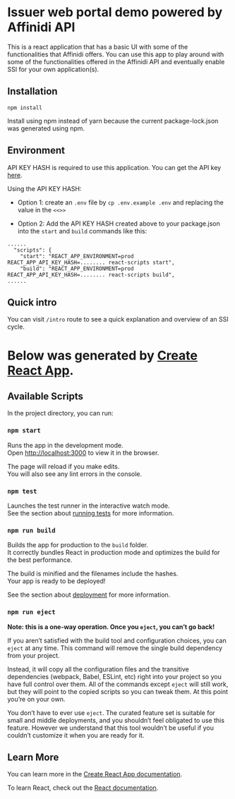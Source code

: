 # Issuer web portal demo powered by Affinidi API

This is a react application that has a basic UI with some of the functionalities that Affinidi offers. You can use this app to play around with some of the functionalities offered in the Affinidi API and eventually enable SSI for your own application(s).

## Installation

`npm install`

Install using npm instead of yarn because the current package-lock.json was
generated using npm.

## Environment

API KEY HASH is required to use this application. You can get the API key [here](https://apikey.affinidi.com/).

Using the API KEY HASH:
- Option 1: create an `.env` file by `cp .env.example .env` and replacing the value in the `<<>>`

- Option 2: Add the API KEY HASH created above to your package.json into the `start` and `build` commands like this:

```
......
  "scripts": {
    "start": "REACT_APP_ENVIRONMENT=prod REACT_APP_API_KEY_HASH=........ react-scripts start",
    "build": "REACT_APP_ENVIRONMENT=prod REACT_APP_API_KEY_HASH=........ react-scripts build",
......
```

## Quick intro

You can visit `/intro` route to see a quick explanation and overview of an SSI cycle.

# Below was generated by [Create React App](https://github.com/facebook/create-react-app).

## Available Scripts

In the project directory, you can run:

### `npm start`

Runs the app in the development mode.\
Open [http://localhost:3000](http://localhost:3000) to view it in the browser.

The page will reload if you make edits.\
You will also see any lint errors in the console.

### `npm test`

Launches the test runner in the interactive watch mode.\
See the section about [running tests](https://facebook.github.io/create-react-app/docs/running-tests) for more information.

### `npm run build`

Builds the app for production to the `build` folder.\
It correctly bundles React in production mode and optimizes the build for the best performance.

The build is minified and the filenames include the hashes.\
Your app is ready to be deployed!

See the section about [deployment](https://facebook.github.io/create-react-app/docs/deployment) for more information.

### `npm run eject`

**Note: this is a one-way operation. Once you `eject`, you can’t go back!**

If you aren’t satisfied with the build tool and configuration choices, you can `eject` at any time. This command will remove the single build dependency from your project.

Instead, it will copy all the configuration files and the transitive dependencies (webpack, Babel, ESLint, etc) right into your project so you have full control over them. All of the commands except `eject` will still work, but they will point to the copied scripts so you can tweak them. At this point you’re on your own.

You don’t have to ever use `eject`. The curated feature set is suitable for small and middle deployments, and you shouldn’t feel obligated to use this feature. However we understand that this tool wouldn’t be useful if you couldn’t customize it when you are ready for it.

## Learn More

You can learn more in the [Create React App documentation](https://facebook.github.io/create-react-app/docs/getting-started).

To learn React, check out the [React documentation](https://reactjs.org/).
